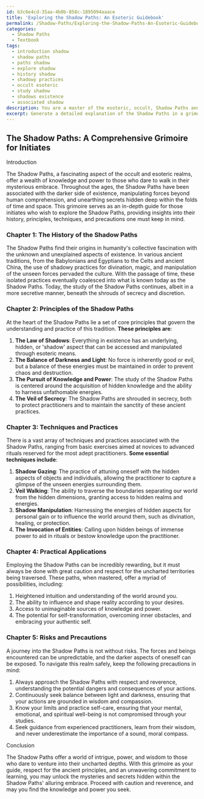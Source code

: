 ```yaml
---
id: b3c6e4cd-35aa-4b0b-858c-1895094aaace
title: 'Exploring the Shadow Paths: An Esoteric Guidebook'
permalink: /Shadow-Paths/Exploring-the-Shadow-Paths-An-Esoteric-Guidebook/
categories:
  - Shadow Paths
  - Textbook
tags:
  - introduction shadow
  - shadow paths
  - paths shadow
  - explore shadow
  - history shadow
  - shadowy practices
  - occult esoteric
  - study shadow
  - shadows existence
  - associated shadow
description: You are a master of the esoteric, occult, Shadow Paths and education, you have written many textbooks on the subject in ways that provide students with rich and deep understanding of the subject. You are being asked to write textbook-like sections on a topic and you do it with full context, explainability, and reliability in accuracy to the true facts of the topic at hand, in a textbook style that a student would easily be able to learn from, in a rich, engaging, and contextual way. Always include relevant context (such as formulas and history), related concepts, and in a way that someone can gain deep insights from.
excerpt: Generate a detailed explanation of the Shadow Paths in a grimoire format that highlights key aspects, techniques, and elements for initiates to study and develop a substantial understanding of this occult practice. Include information on the history, the main principles of Shadow Paths, practical applications, and potential risks or precautions to be aware of when delving into this esoteric domain.
---
```


## The Shadow Paths: A Comprehensive Grimoire for Initiates

Introduction

The Shadow Paths, a fascinating aspect of the occult and esoteric realms, offer a wealth of knowledge and power to those who dare to walk in their mysterious embrace. Throughout the ages, the Shadow Paths have been associated with the darker side of existence, manipulating forces beyond human comprehension, and unearthing secrets hidden deep within the folds of time and space. This grimoire serves as an in-depth guide for those initiates who wish to explore the Shadow Paths, providing insights into their history, principles, techniques, and precautions one must keep in mind.

### Chapter 1: The History of the Shadow Paths

The Shadow Paths find their origins in humanity's collective fascination with the unknown and unexplained aspects of existence. In various ancient traditions, from the Babylonians and Egyptians to the Celts and ancient China, the use of shadowy practices for divination, magic, and manipulation of the unseen forces pervaded the culture. With the passage of time, these isolated practices eventually coalesced into what is known today as the Shadow Paths. Today, the study of the Shadow Paths continues, albeit in a more secretive manner, beneath the shrouds of secrecy and discretion.

### Chapter 2: Principles of the Shadow Paths

At the heart of the Shadow Paths lie a set of core principles that govern the understanding and practice of this tradition. **These principles are**:

1. **The Law of Shadows**: Everything in existence has an underlying, hidden, or 'shadow' aspect that can be accessed and manipulated through esoteric means.
2. **The Balance of Darkness and Light**: No force is inherently good or evil, but a balance of these energies must be maintained in order to prevent chaos and destruction.
3. **The Pursuit of Knowledge and Power**: The study of the Shadow Paths is centered around the acquisition of hidden knowledge and the ability to harness unfathomable energies.
4. **The Veil of Secrecy**: The Shadow Paths are shrouded in secrecy, both to protect practitioners and to maintain the sanctity of these ancient practices.

### Chapter 3: Techniques and Practices

There is a vast array of techniques and practices associated with the Shadow Paths, ranging from basic exercises aimed at novices to advanced rituals reserved for the most adept practitioners. **Some essential techniques include**:

1. **Shadow Gazing**: The practice of attuning oneself with the hidden aspects of objects and individuals, allowing the practitioner to capture a glimpse of the unseen energies surrounding them.
2. **Veil Walking**: The ability to traverse the boundaries separating our world from the hidden dimensions, granting access to hidden realms and energies.
3. **Shadow Manipulation**: Harnessing the energies of hidden aspects for personal gain or to influence the world around them, such as divination, healing, or protection.
4. **The Invocation of Entities**: Calling upon hidden beings of immense power to aid in rituals or bestow knowledge upon the practitioner.

### Chapter 4: Practical Applications

Employing the Shadow Paths can be incredibly rewarding, but it must always be done with great caution and respect for the uncharted territories being traversed. These paths, when mastered, offer a myriad of possibilities, including:

1. Heightened intuition and understanding of the world around you.
2. The ability to influence and shape reality according to your desires.
3. Access to unimaginable sources of knowledge and power.
4. The potential for self-transformation, overcoming inner obstacles, and embracing your authentic self.

### Chapter 5: Risks and Precautions

A journey into the Shadow Paths is not without risks. The forces and beings encountered can be unpredictable, and the darker aspects of oneself can be exposed. To navigate this realm safely, keep the following precautions in mind:

1. Always approach the Shadow Paths with respect and reverence, understanding the potential dangers and consequences of your actions.
2. Continuously seek balance between light and darkness, ensuring that your actions are grounded in wisdom and compassion.
3. Know your limits and practice self-care, ensuring that your mental, emotional, and spiritual well-being is not compromised through your studies.
4. Seek guidance from experienced practitioners, learn from their wisdom, and never underestimate the importance of a sound, moral compass.

Conclusion

The Shadow Paths offer a world of intrigue, power, and wisdom to those who dare to venture into their uncharted depths. With this grimoire as your guide, respect for the ancient principles, and an unwavering commitment to learning, you may unlock the mysteries and secrets hidden within the Shadow Paths' alluring embrace. Proceed with caution and reverence, and may you find the knowledge and power you seek.
